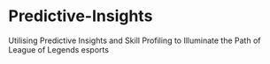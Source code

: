 # Predictive-Insights
Utilising Predictive Insights and Skill Profiling to Illuminate the Path of League of Legends esports
